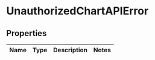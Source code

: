 
# UnauthorizedChartAPIError

## Properties
Name | Type | Description | Notes
------------ | ------------- | ------------- | -------------



